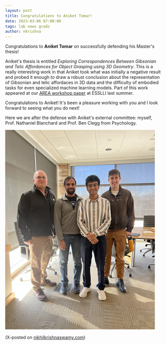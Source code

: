 ```yaml
---
layout: post
title: Congratulations to Aniket Tomar!
date: 2023-03-06 07:00:00
tags: lab news grads
author: nkrishna
---
```


Congratulations to **Aniket Tomar** on successfully defending his Master's thesis!

Aniket's thesis is entitled *Exploring Correspondences Between Gibsonian and Telic Affordances for Object Grasping using 3D Geometry*. This is a really interesting work in that Aniket took what was initially a negative result and probed it enough to draw a robust conclusion about the representation of Gibsonian and telic affordaces in 3D data and the difficulty of embodied tasks for even specialized machine learning models. Part of this work appeared at our [AREA workshop paper](https://www.nikhilkrishnaswamy.com/assets/docs/pdfs/AREA-2022.pdf) at ESSLLI last summer. 

Congratulations to Aniket!  It's been a pleasure working with you and I look forward to seeing what you do next!

Here we are after the defense with Aniket's external committee: myself, Prof. Nathaniel Blanchard and Prof. Ben Clegg from Psychology.

![Aniket Tomar MS Thesis Defense](../assets/images/spring23/aniket-defense.jpg?raw=true "Aniket Tomar MS Thesis")

(X-posted on [nikhilkrishnaswamy.com](https://www.nikhilkrishnaswamy.com/2023/03/06/congratulations-aniket-tomar.html))
